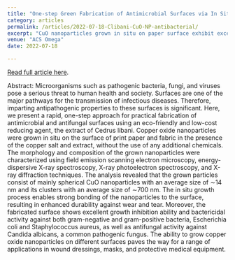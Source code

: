 ```yaml
---
title: "One-step Green Fabrication of Antimicrobial Surfaces via In Situ Growth of Copper Oxide Nanoparticles"
category: articles
permalink: /articles/2022-07-18-Clibani-CuO-NP-antibacterial/
excerpt: "CuO nanoparticles grown in situ on paper surface exhibit excellent antibacterial activity ."
venue: "ACS Omega"
date: 2022-07-18

---
```


<a href="https://doi.org/10.1021/acsomega.2c02540">Read full article here</a>.

Abstract: Microorganisms such as pathogenic bacteria, fungi, and viruses pose a serious threat to human health and society. Surfaces are one of the major pathways for the transmission of infectious diseases. Therefore, imparting antipathogenic properties to these surfaces is significant. Here, we present a rapid, one-step approach for practical fabrication of antimicrobial and antifungal surfaces using an eco-friendly and low-cost reducing agent, the extract of Cedrus libani. Copper oxide nanoparticles were grown in situ on the surface of print paper and fabric in the presence of the copper salt and extract, without the use of any additional chemicals. The morphology and composition of the grown nanoparticles were characterized using field emission scanning electron microscopy, energy-dispersive X-ray spectroscopy, X-ray photoelectron spectroscopy, and X-ray diffraction techniques. The analysis revealed that the grown particles consist of mainly spherical CuO nanoparticles with an average size of ∼14 nm and its clusters with an average size of ∼700 nm. The in situ growth process enables strong bonding of the nanoparticles to the surface, resulting in enhanced durability against wear and tear. Moreover, the fabricated surface shows excellent growth inhibition ability and bactericidal activity against both gram-negative and gram-positive bacteria, Escherichia coli and Staphylococcus aureus, as well as antifungal activity against Candida albicans, a common pathogenic fungus. The ability to grow copper oxide nanoparticles on different surfaces paves the way for a range of applications in wound dressings, masks, and protective medical equipment.
